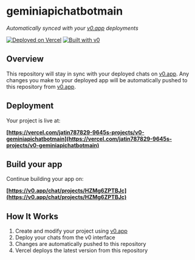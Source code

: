 # geminiapichatbotmain

*Automatically synced with your [v0.app](https://v0.app) deployments*

[![Deployed on Vercel](https://img.shields.io/badge/Deployed%20on-Vercel-black?style=for-the-badge&logo=vercel)](https://vercel.com/jatin787829-9645s-projects/v0-geminiapichatbotmain)
[![Built with v0](https://img.shields.io/badge/Built%20with-v0.app-black?style=for-the-badge)](https://v0.app/chat/projects/HZMg6ZPTBJc)

## Overview

This repository will stay in sync with your deployed chats on [v0.app](https://v0.app).
Any changes you make to your deployed app will be automatically pushed to this repository from [v0.app](https://v0.app).

## Deployment

Your project is live at:

**[https://vercel.com/jatin787829-9645s-projects/v0-geminiapichatbotmain](https://vercel.com/jatin787829-9645s-projects/v0-geminiapichatbotmain)**

## Build your app

Continue building your app on:

**[https://v0.app/chat/projects/HZMg6ZPTBJc](https://v0.app/chat/projects/HZMg6ZPTBJc)**

## How It Works

1. Create and modify your project using [v0.app](https://v0.app)
2. Deploy your chats from the v0 interface
3. Changes are automatically pushed to this repository
4. Vercel deploys the latest version from this repository
